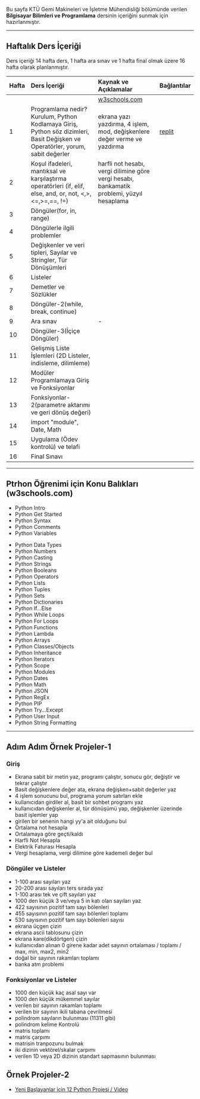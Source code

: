 Bu sayfa KTÜ Gemi Makineleri ve İşletme Mühendisliği bölümünde verilen **Bilgisayar Bilimleri ve Programlama** dersinin içeriğini sunmak için hazırlanmıştır.

---

## Haftalık Ders İçeriği
Ders içeriği 14 hafta ders, 1 hafta ara sınav ve 1 hafta final olmak üzere 16 hafta olarak planlanmıştır.

| Hafta | Ders İçeriği                                                  | Kaynak ve Açıklamalar   | Bağlantılar |
| :-- | :--                                                  | :--    |  :--    |
|       |                                                    | [w3schools.com][w3-ref] |  |
| 1     | Programlama nedir? Kurulum, Python Kodlamaya Giriş, Python söz dizimleri, Basit Değişken ve Operatörler, yorum, sabit değerler   | ekrana yazı yazdırma, 4 işlem, mod, değişkenlere değer verme ve yazdırma | [replit][repl-01] |
| 2     | Koşul ifadeleri, mantıksal ve karşılaştırma operatörleri (if, elif, else, and, or, not, <,>,<=,>=,==, !=)          | harfli not hesabı, vergi dilimine göre vergi hesabı, bankamatik problemi, yüzyıl hesaplama |
| 3     | Döngüler(for, in, range)   |   |
| 4     | Döngülerle ilgili problemler |  |
| 5     | Değişkenler ve veri tipleri,  Sayılar ve Stringler, Tür Dönüşümleri  |
| 6     | Listeler | |
| 7     | Demetler ve Sözlükler  |  |
| 8     | Döngüler-2(while, break, continue) |  |
| 9     | Ara sınav                                                     | -  |
| 10    | Döngüler-3(İçiçe Döngüler) | |
| 11    | Gelişmiş Liste İşlemleri (2D Listeler, indisleme, dilimleme) |
| 12    | Modüler Programlamaya Giriş ve Fonksiyonlar |  |
| 13    | Fonksiyonlar-2(parametre aktarımı ve geri dönüş değeri) |   |
| 14    | import "module", Date, Math |   |
| 15    | Uygulama (Ödev kontrolü) ve telafi  |   |
| 16    | Final Sınavı      |   |

---

## Ptrhon Öğrenimi için Konu Balıkları (w3schools.com)
* Python Intro
* Python Get Started
* Python Syntax
* Python Comments
* Python Variables
+ Python Data Types
+ Python Numbers
+ Python Casting
+ Python Strings
+ Python Booleans
+ Python Operators
+ Python Lists
+ Python Tuples
+ Python Sets
+ Python Dictionaries
+ Python If...Else
+ Python While Loops
+ Python For Loops
+ Python Functions
+ Python Lambda
+ Python Arrays
+ Python Classes/Objects
+ Python Inheritance
+ Python Iterators
+ Python Scope
+ Python Modules
+ Python Dates
+ Python Math
+ Python JSON
+ Python RegEx
+ Python PIP
+ Python Try...Except
+ Python User Input
+ Python String Formatting

---

## Adım Adım Örnek Projeler-1
### Giriş
* Ekrana sabit bir metin yaz, programı çalıştır, sonucu gör, değiştir ve tekrar çalıştır
* Basit değişkenlere değer ata, ekrana değişken+sabit değerler yaz
* 4 işlem sonucunu bul, programa yorum satırları ekle
* kullanıcıdan girdiler al, basit bir sohbet programı yaz
* kullanıcıdan değişkenler al, tür dönüşümü yap, değişkenler üzerinde basit işlemler yap
* girilen bir senenin hangi yy'a ait olduğunu bul
* Ortalama not hesapla
* Ortalamaya göre geçti/kaldı
* Harfli Not Hesapla
* Elektrik Faturası Hesapla
* Vergi hesaplama, vergi dilimine göre kademeli değer bul
### Döngüler ve Listeler
* 1-100 arası sayıları yaz
* 20-200 arası sayıları ters sırada yaz
* 1-100 arası tek ve çift sayıları yaz
* 1000 den küçük 3 ve/veya 5 in katı olan sayıları yaz
* 422 sayısının pozitif tam sayı bölenleri
* 455 sayısının pozitif tam sayı bölenleri toplamı
* 530 sayısının pozitif tam sayı bölenleri sayısı
* ekrana üçgen çizin
* ekrana ascii tablosunu çizin
* ekrana kare(dikdörtgen) çizin
* kullanıcıdan alınan 0 girene kadar adet sayının ortalaması / toplamı / max, min, max2, min2
* doğal bir sayının rakamları toplamı
* banka atm problemi
### Fonksiyonlar ve Listeler
* 1000 den küçük kaç asal sayı var
* 1000 den küçük mükemmel sayılar
* verilen bir sayının rakamları toplamı
* verilen bir sayının ikili tabana çevrilmesi
* polindrom sayıların bulunması (11311 gibi)
* polindrom kelime Kontrolü
* matris toplamı
* matris çarpımı
* matrisin tranpozunu bulmak
* iki dizinin vektörel/skalar çarpımı
* verilen 1D veya 2D dizinin standart sapmasının bulunması

## Örnek Projeler-2
* [Yeni Başlayanlar için 12 Python Projesi / Video][py-ref01]

[w3-ref]: https://www.w3schools.com/ 
[py-ref01]: https://www.youtube.com/watch?v=8ext9G7xspg
[repl-01]: https://replit.com/@ZaferYavuz2/22b-gmim-p01